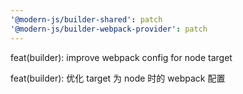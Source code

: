 ```yaml
---
'@modern-js/builder-shared': patch
'@modern-js/builder-webpack-provider': patch
---
```


feat(builder): improve webpack config for node target

feat(builder): 优化 target 为 node 时的 webpack 配置
